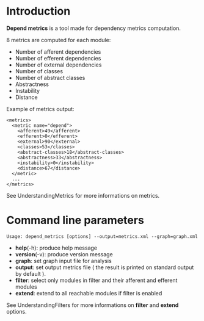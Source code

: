 # Introduction #

**Depend metrics** is a tool made for dependency metrics computation.

8 metrics are computed for each module:
  * Number of afferent dependencies
  * Number of efferent dependencies
  * Number of external dependencies
  * Number of classes
  * Number of abstract classes
  * Abstractness
  * Instability
  * Distance

Example of metrics output:
```
<metrics>
  <metric name="depend">
    <afferent>49</afferent>
    <efferent>0</efferent>
    <external>90</external>
    <classes>53</classes>
    <abstract-classes>18</abstract-classes>
    <abstractness>33</abstractness>
    <instability>0</instability>
    <distance>67</distance>
  </metric>
  ...
</metrics>
```

See UnderstandingMetrics for more informations on metrics.

# Command line parameters #
`Usage: depend_metrics [options] --output=metrics.xml --graph=graph.xml`

  * **help**(-h): produce help message
  * **version**(-v): produce version message
  * **graph**: set graph input file for analysis
  * **output**: set output metrics file ( the result is printed on standard output by default ).
  * **filter**: select only modules in filter and their afferent and efferent modules
  * **extend**: extend to all reachable modules if filter is enabled

See UnderstandingFilters for more informations on **filter** and **extend** options.